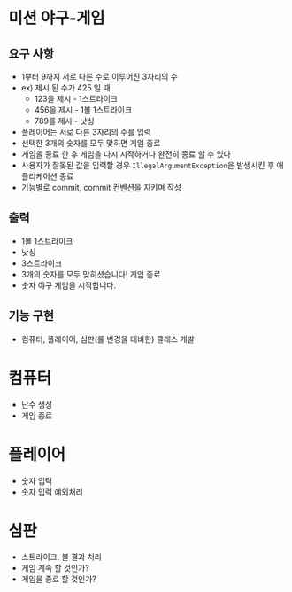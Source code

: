 # 미션 야구-게임

## 요구 사항

- 1부터 9까지 서로 다른 수로 이루어진 3자리의 수
- ex) 제시 된 수가 425 일 때
    - 123을 제시 - 1스트라이크
    - 456을 제시 - 1볼 1스트라이크
    - 789를 제시 - 낫싱
- 플레이어는 서로 다른 3자리의 수를 입력
- 선택한 3개의 숫자를 모두 맞히면 게임 종료
- 게임을 종료 한 후 게임을 다시 시작하거나 완전히 종료 할 수 있다
- 사용자가 잘못된 값을 입력할 경우 ``IllegalArgumentException``을 발생시킨 후 애플리케이션 종료
- 기능별로 commit, commit 컨벤션을 지키며 작성

## 출력

- 1볼 1스트라이크
- 낫싱
- 3스트라이크
- 3개의 숫자를 모두 맞히셨습니다! 게임 종료
- 숫자 야구 게임을 시작합니다.

## 기능 구현

- 컴퓨터, 플레이어, 심판(룰 변경을 대비한) 클래스 개발

# 컴퓨터

- 난수 생성
- 게임 종료

# 플레이어

- 숫자 입력
- 숫자 입력 예외처리

# 심판

- 스트라이크, 볼 결과 처리
- 게임 계속 할 것인가?
- 게임을 종료 할 것인가?
